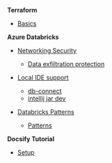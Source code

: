 <!-- docs/_sidebar.md -->
<!-- syntax: do not use xxx.md, just use the name of the markdown file-->

**Terraform**
  * [Basics](./Terraform_Notes/tf_basics)

**Azure Databricks**
  * [Networking Security](./Databricks_Notes/startpage)
    * [Data exfiltration protection](./Databricks_Notes/exfiltration_protection)

  * [Local IDE support](./Databricks_Notes/startpage)
    * [db-connect](./Databricks_Notes/db-connect)
    * [intellij jar dev](./Databricks_Notes/intellij_jar)
  * [Databricks Patterns](./Databricks_Notes/startpage)
    * [Patterns](./Databricks_Notes/patterns)

**Docsify Tutorial**
  * [Setup](./Docsify_Notes/setup)